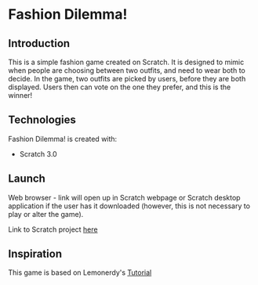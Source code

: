# Fashion Dilemma!

## Introduction
This is a simple fashion game created on Scratch. It is designed to mimic when people are choosing between two outfits, and need to wear both to decide. In the game, two outfits are picked by users, before they are both displayed. Users then can vote on the one they prefer, and this is the winner!

## Technologies
Fashion Dilemma! is created with:
* Scratch 3.0 

## Launch
Web browser - link will open up in Scratch webpage or Scratch desktop application if the user has it downloaded (however, this is not necessary to play or alter the game). 

Link to Scratch project [here](https://scratch.mit.edu/projects/725522286/) 

## Inspiration
This game is based on Lemonerdy's [Tutorial](https://www.youtube.com/watch?v=pQErdUqmNlA)
